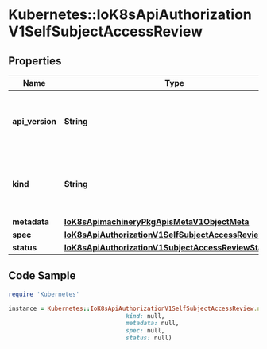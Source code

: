 # Kubernetes::IoK8sApiAuthorizationV1SelfSubjectAccessReview

## Properties

Name | Type | Description | Notes
------------ | ------------- | ------------- | -------------
**api_version** | **String** | APIVersion defines the versioned schema of this representation of an object. Servers should convert recognized schemas to the latest internal value, and may reject unrecognized values. More info: https://git.k8s.io/community/contributors/devel/sig-architecture/api-conventions.md#resources | [optional] 
**kind** | **String** | Kind is a string value representing the REST resource this object represents. Servers may infer this from the endpoint the client submits requests to. Cannot be updated. In CamelCase. More info: https://git.k8s.io/community/contributors/devel/sig-architecture/api-conventions.md#types-kinds | [optional] 
**metadata** | [**IoK8sApimachineryPkgApisMetaV1ObjectMeta**](IoK8sApimachineryPkgApisMetaV1ObjectMeta.md) |  | [optional] 
**spec** | [**IoK8sApiAuthorizationV1SelfSubjectAccessReviewSpec**](IoK8sApiAuthorizationV1SelfSubjectAccessReviewSpec.md) |  | 
**status** | [**IoK8sApiAuthorizationV1SubjectAccessReviewStatus**](IoK8sApiAuthorizationV1SubjectAccessReviewStatus.md) |  | [optional] 

## Code Sample

```ruby
require 'Kubernetes'

instance = Kubernetes::IoK8sApiAuthorizationV1SelfSubjectAccessReview.new(api_version: null,
                                 kind: null,
                                 metadata: null,
                                 spec: null,
                                 status: null)
```


